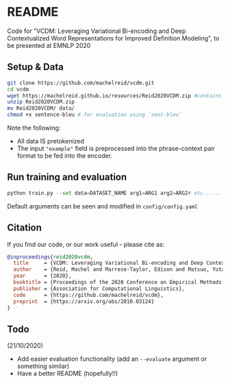 # README
Code for "VCDM: Leveraging Variational Bi-encoding and Deep Contextualized Word Representations for Improved Definition Modeling", to be presented at EMNLP 2020


## Setup & Data
```bash
git clone https://github.com/machelreid/vcdm.git
cd vcdm
wget https://machelreid.github.io/resources/Reid2020VCDM.zip #contains the oxford, urban (slang), and wiki (wikipedia) datasets
unzip Reid2020VCDM.zip
mv Reid2020VCDM/ data/
chmod +x sentence-bleu # for evaluation using `sent-bleu`
```
Note the following:
- All data IS pretokenized 
- The input `"example"` field is preprocessed into the phrase-context pair format to be fed into the encoder.

## Run training and evaluation
```python 
python train.py --set data=DATASET_NAME arg1=ARG1 arg2=ARG2# etc...... check out `config/config.yaml` for all arguments
```
Default arguments can be seen and modified in `config/config.yaml`
## Citation
If you find our code, or our work useful - please cite as:
```bibtex
@inproceedings{reid2020vcdm,
  title     = {VCDM: Leveraging Variational Bi-encoding and Deep Contextualized Word Representations for Improved Definition Modeling},
  author    = {Reid, Machel and Marrese-Taylor, Edison and Matsuo, Yutaka},
  year      = {2020},
  booktitle = {Proceedings of the 2020 Conference on Empirical Methods in Natural Language Processing (EMNLP)},
  publisher = {Association for Computational Linguistics},
  code      = {https://github.com/machelreid/vcdm},
  preprint  = {https://arxiv.org/abs/2010.03124}
}
```
## Todo
(21/10/2020)
- Add easier evaluation functionality (add an `--evaluate` argument or something similar)
- Have a better README (hopefully!!)

